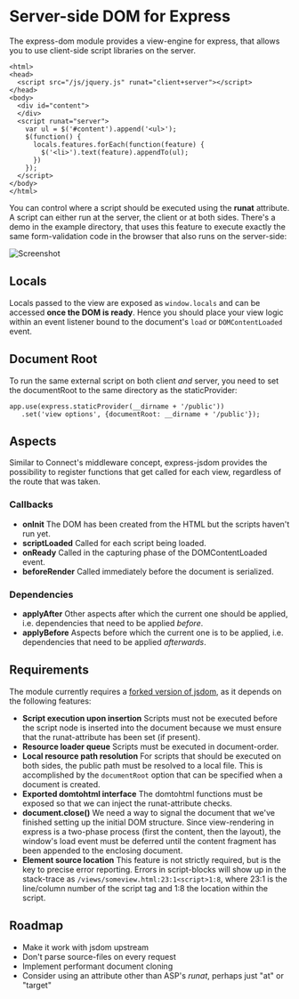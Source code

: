 Server-side DOM for Express
===========================

The express-dom module provides a view-engine for express, that allows you to use client-side script libraries on the server.

    <html>
    <head>
      <script src="/js/jquery.js" runat="client+server"></script>
    </head>
    <body>
      <div id="content">
      </div>
      <script runat="server">
        var ul = $('#content').append('<ul>');
        $(function() {
          locals.features.forEach(function(feature) {
            $('<li>').text(feature).appendTo(ul);
          })
        });
      </script>
    </body>
    </html>
    
You can control where a script should be executed using the **runat** attribute. A script can either run at the server, the client or at both sides. There's a demo in the example directory, that uses this feature to execute exactly the same form-validation code in the browser that also runs on the server-side:

![Screenshot](https://github.com/downloads/fgnass/fgnass.github.com/server-side-jquery.png)

## Locals

Locals passed to the view are exposed as `window.locals` and can be accessed **once the DOM is ready**. Hence you should place your view logic within an event listener bound to the document's `load` or `DOMContentLoaded` event.

## Document Root

To run the same external script on both client *and* server, you need to set the documentRoot to the same directory as the staticProvider:

    app.use(express.staticProvider(__dirname + '/public'))
       .set('view options', {documentRoot: __dirname + '/public'});

## Aspects

Similar to Connect's middleware concept, express-jsdom provides the possibility to register functions that get called for each view, regardless of the route that was taken.

### Callbacks

* __onInit__ The DOM has been created from the HTML but the scripts haven't run yet. 
* __scriptLoaded__ Called for each script being loaded.
* __onReady__ Called in the capturing phase of the DOMContentLoaded event. 
* __beforeRender__ Called immediately before the document is serialized.

### Dependencies

* __applyAfter__ Other aspects after which the current one should be applied, i.e. dependencies that need to be applied *before*.
* __applyBefore__ Aspects before which the current one is to be applied, i.e. dependencies that need to be applied *afterwards*.

## Requirements

The module currently requires a [forked version of jsdom](https://github.com/fgnass/jsdom/), as it depends on the following features:

* __Script execution upon insertion__ Scripts must not be executed before the script node is inserted into the document because we must ensure that the runat-attribute has been set (if present).
* __Resource loader queue__ Scripts must be executed in document-order.
* __Local resource path resolution__ For scripts that should be executed on both sides, the public path must be resolved to a local file. This is accomplished by the `documentRoot` option that can be specified when a document is created.
* __Exported domtohtml interface__ The domtohtml functions must be exposed so that we can inject the runat-attribute checks.
* __document.close()__ We need a way to signal the document that we've finished setting up the initial DOM structure. Since view-rendering in express is a two-phase process (first the content, then the layout), the window's load event must be deferred until the content fragment has been appended to the enclosing document.
* __Element source location__ This feature is not strictly required, but is the key to precise error reporting. Errors in script-blocks will show up in the stack-trace as `/views/someview.html:23:1<script>1:8`, where 23:1 is the line/column number of the script tag and 1:8 the location within the script.

## Roadmap

* Make it work with jsdom upstream
* Don't parse source-files on every request
* Implement performant document cloning
* Consider using an attribute other than ASP's *runat*, perhaps just "at" or "target"


